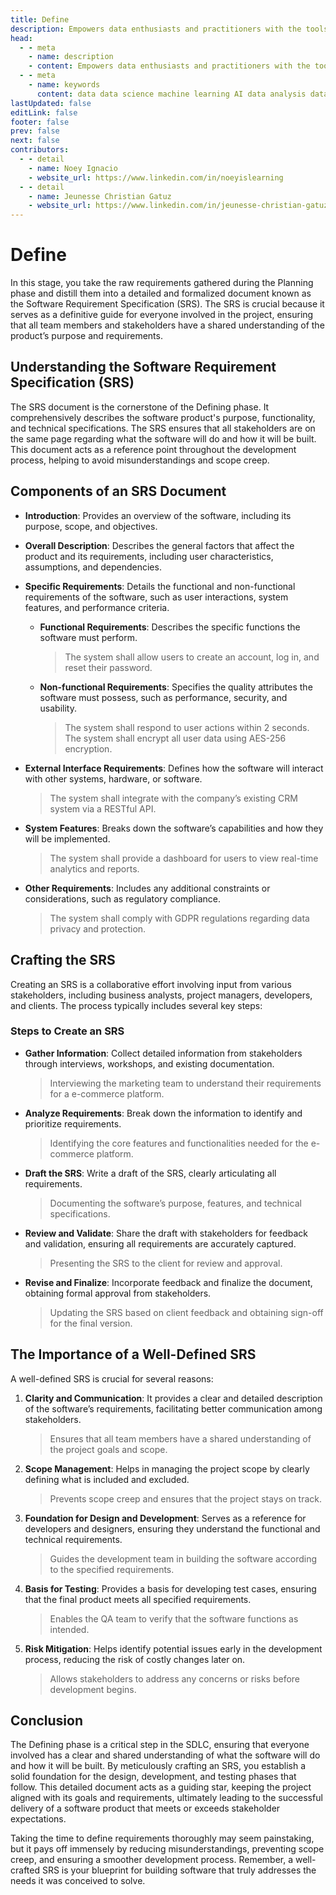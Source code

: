 ```yaml
---
title: Define
description: Empowers data enthusiasts and practitioners with the tools and knowledge to unlock the potential of data.
head:
  - - meta
    - name: description
    - content: Empowers data enthusiasts and practitioners with the tools and knowledge to unlock the potential of data.
  - - meta
    - name: keywords
      content: data data science machine learning AI data analysis data-driven data enthusiasts data practitioners
lastUpdated: false
editLink: false
footer: false
prev: false
next: false
contributors:
  - - detail
    - name: Noey Ignacio
    - website_url: https://www.linkedin.com/in/noeyislearning
  - - detail
    - name: Jeunesse Christian Gatuz
    - website_url: https://www.linkedin.com/in/jeunesse-christian-gatuz-aaa156157/
---
```


# Define

In this stage, you take the raw requirements gathered during the Planning phase and distill them into a detailed and formalized document known as the Software Requirement Specification (SRS). The SRS is crucial because it serves as a definitive guide for everyone involved in the project, ensuring that all team members and stakeholders have a shared understanding of the product’s purpose and requirements.

## Understanding the Software Requirement Specification (SRS)

The SRS document is the cornerstone of the Defining phase. It comprehensively describes the software product's purpose, functionality, and technical specifications. The SRS ensures that all stakeholders are on the same page regarding what the software will do and how it will be built. This document acts as a reference point throughout the development process, helping to avoid misunderstandings and scope creep.

## Components of an SRS Document

- **Introduction**: Provides an overview of the software, including its purpose, scope, and objectives.
- **Overall Description**: Describes the general factors that affect the product and its requirements, including user characteristics, assumptions, and dependencies.
- **Specific Requirements**: Details the functional and non-functional requirements of the software, such as user interactions, system features, and performance criteria.

  - **Functional Requirements**: Describes the specific functions the software must perform.
    > The system shall allow users to create an account, log in, and reset their password.
  - **Non-functional Requirements**: Specifies the quality attributes the software must possess, such as performance, security, and usability.
    > The system shall respond to user actions within 2 seconds.  
    > The system shall encrypt all user data using AES-256 encryption.

- **External Interface Requirements**: Defines how the software will interact with other systems, hardware, or software.
  > The system shall integrate with the company’s existing CRM system via a RESTful API.
- **System Features**: Breaks down the software’s capabilities and how they will be implemented.
  > The system shall provide a dashboard for users to view real-time analytics and reports.
- **Other Requirements**: Includes any additional constraints or considerations, such as regulatory compliance.
  > The system shall comply with GDPR regulations regarding data privacy and protection.

## Crafting the SRS

Creating an SRS is a collaborative effort involving input from various stakeholders, including business analysts, project managers, developers, and clients. The process typically includes several key steps:

### Steps to Create an SRS

- **Gather Information**: Collect detailed information from stakeholders through interviews, workshops, and existing documentation.
  > Interviewing the marketing team to understand their requirements for a e-commerce platform.
- **Analyze Requirements**: Break down the information to identify and prioritize requirements.
  > Identifying the core features and functionalities needed for the e-commerce platform.
- **Draft the SRS**: Write a draft of the SRS, clearly articulating all requirements.
  > Documenting the software’s purpose, features, and technical specifications.
- **Review and Validate**: Share the draft with stakeholders for feedback and validation, ensuring all requirements are accurately captured.
  > Presenting the SRS to the client for review and approval.
- **Revise and Finalize**: Incorporate feedback and finalize the document, obtaining formal approval from stakeholders.
  > Updating the SRS based on client feedback and obtaining sign-off for the final version.

## The Importance of a Well-Defined SRS

A well-defined SRS is crucial for several reasons:

1. **Clarity and Communication**: It provides a clear and detailed description of the software’s requirements, facilitating better communication among stakeholders.
   > Ensures that all team members have a shared understanding of the project goals and scope.
2. **Scope Management**: Helps in managing the project scope by clearly defining what is included and excluded.
   > Prevents scope creep and ensures that the project stays on track.
3. **Foundation for Design and Development**: Serves as a reference for developers and designers, ensuring they understand the functional and technical requirements.
   > Guides the development team in building the software according to the specified requirements.
4. **Basis for Testing**: Provides a basis for developing test cases, ensuring that the final product meets all specified requirements.
   > Enables the QA team to verify that the software functions as intended.
5. **Risk Mitigation**: Helps identify potential issues early in the development process, reducing the risk of costly changes later on.
   > Allows stakeholders to address any concerns or risks before development begins.

## Conclusion

The Defining phase is a critical step in the SDLC, ensuring that everyone involved has a clear and shared understanding of what the software will do and how it will be built. By meticulously crafting an SRS, you establish a solid foundation for the design, development, and testing phases that follow. This detailed document acts as a guiding star, keeping the project aligned with its goals and requirements, ultimately leading to the successful delivery of a software product that meets or exceeds stakeholder expectations.

Taking the time to define requirements thoroughly may seem painstaking, but it pays off immensely by reducing misunderstandings, preventing scope creep, and ensuring a smoother development process. Remember, a well-crafted SRS is your blueprint for building software that truly addresses the needs it was conceived to solve.

